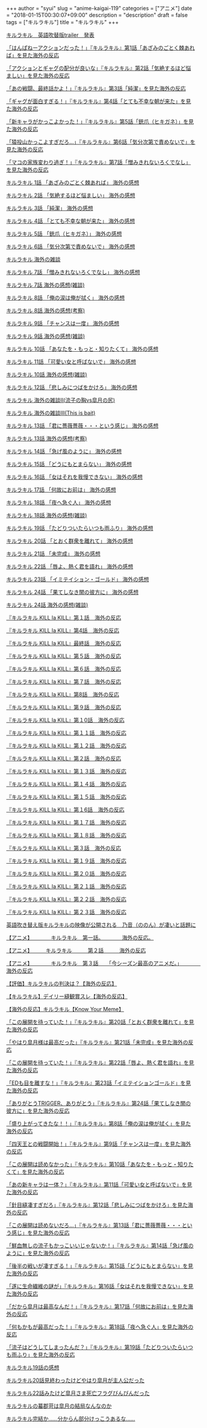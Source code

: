 +++
author = "syui"
slug = "anime-kaigai-119"
categories = ["アニメ"]
date = "2018-01-15T00:30:07+09:00"
description = "description"
draft = false
tags = ["キルラキル"]
title = "キルラキル"
+++



<a href="http://ameblo.jp/polepole-anime/entry-11865259955.html" rel="nofollow" target="_blank" title="キルラキル　英語吹替版trailer　発表">キルラキル　英語吹替版trailer　発表</a>

<a href="http://asnyaro.blog129.fc2.com/blog-entry-1044.html" rel="nofollow" target="_blank" title="「はんぱねーアクションだった！」『キルラキル』第1話「あざみのごとく棘あれば」を見た海外の反応">「はんぱねーアクションだった！」『キルラキル』第1話「あざみのごとく棘あれば」を見た海外の反応</a>

<a href="http://asnyaro.blog129.fc2.com/blog-entry-1052.html" rel="nofollow" target="_blank" title="「アクションとギャグの配分が良いな」『キルラキル』第2話「気絶するほど悩ましい」を見た海外の反応">「アクションとギャグの配分が良いな」『キルラキル』第2話「気絶するほど悩ましい」を見た海外の反応</a>

<a href="http://asnyaro.blog129.fc2.com/blog-entry-1062.html" rel="nofollow" target="_blank" title="「あの戦闘、最終話かよ！」『キルラキル』第3話「純潔」を見た海外の反応">「あの戦闘、最終話かよ！」『キルラキル』第3話「純潔」を見た海外の反応</a>

<a href="http://asnyaro.blog129.fc2.com/blog-entry-1071.html" rel="nofollow" target="_blank" title="「ギャグが面白すぎる！」『キルラキル』第4話「とても不幸な朝が来た」を見た海外の反応">「ギャグが面白すぎる！」『キルラキル』第4話「とても不幸な朝が来た」を見た海外の反応</a>

<a href="http://asnyaro.blog129.fc2.com/blog-entry-1080.html" rel="nofollow" target="_blank" title="「新キャラがかっこよかった！」『キルラキル』第5話「銃爪（ヒキガネ）」を見た海外の反応">「新キャラがかっこよかった！」『キルラキル』第5話「銃爪（ヒキガネ）」を見た海外の反応</a>

<a href="http://asnyaro.blog129.fc2.com/blog-entry-1089.html" rel="nofollow" target="_blank" title="「猿投山かっこよすぎだろ…」『キルラキル』第6話「気分次第で責めないで」を見た海外の反応">「猿投山かっこよすぎだろ…」『キルラキル』第6話「気分次第で責めないで」を見た海外の反応</a>

<a href="http://asnyaro.blog129.fc2.com/blog-entry-1098.html" rel="nofollow" target="_blank" title="「マコの家族変わり過ぎ！」『キルラキル』第7話「憎みきれないろくでなし」を見た海外の反応">「マコの家族変わり過ぎ！」『キルラキル』第7話「憎みきれないろくでなし」を見た海外の反応</a>

<a href="http://blog.livedoor.jp/kaigai_no/archives/33635338.html" rel="nofollow" target="_blank" title="キルラキル 1話 「あざみのごとく棘あれば」 海外の感想">キルラキル 1話 「あざみのごとく棘あれば」 海外の感想</a>

<a href="http://blog.livedoor.jp/kaigai_no/archives/33852050.html" rel="nofollow" target="_blank" title="キルラキル 2話 「気絶するほど悩ましい」 海外の感想">キルラキル 2話 「気絶するほど悩ましい」 海外の感想</a>

<a href="http://blog.livedoor.jp/kaigai_no/archives/34089996.html" rel="nofollow" target="_blank" title="キルラキル 3話 「純潔」 海外の感想">キルラキル 3話 「純潔」 海外の感想</a>

<a href="http://blog.livedoor.jp/kaigai_no/archives/34277620.html" rel="nofollow" target="_blank" title="キルラキル 4話 「とても不幸な朝が来た」 海外の感想">キルラキル 4話 「とても不幸な朝が来た」 海外の感想</a>

<a href="http://blog.livedoor.jp/kaigai_no/archives/34483818.html" rel="nofollow" target="_blank" title="キルラキル 5話 「銃爪（ヒキガネ）」 海外の感想">キルラキル 5話 「銃爪（ヒキガネ）」 海外の感想</a>

<a href="http://blog.livedoor.jp/kaigai_no/archives/34673565.html" rel="nofollow" target="_blank" title="キルラキル 6話 「気分次第で責めないで」 海外の感想">キルラキル 6話 「気分次第で責めないで」 海外の感想</a>

<a href="http://blog.livedoor.jp/kaigai_no/archives/34713414.html" rel="nofollow" target="_blank" title="キルラキル 海外の雑談">キルラキル 海外の雑談</a>

<a href="http://blog.livedoor.jp/kaigai_no/archives/34863953.html" rel="nofollow" target="_blank" title="キルラキル 7話 「憎みきれないろくでなし」 海外の感想">キルラキル 7話 「憎みきれないろくでなし」 海外の感想</a>

<a href="http://blog.livedoor.jp/kaigai_no/archives/34885317.html" rel="nofollow" target="_blank" title="キルラキル 7話 海外の感想(雑談)">キルラキル 7話 海外の感想(雑談)</a>

<a href="http://blog.livedoor.jp/kaigai_no/archives/35049850.html" rel="nofollow" target="_blank" title="キルラキル 8話 「俺の涙は俺が拭く」 海外の感想">キルラキル 8話 「俺の涙は俺が拭く」 海外の感想</a>

<a href="http://blog.livedoor.jp/kaigai_no/archives/35090196.html" rel="nofollow" target="_blank" title="キルラキル 8話 海外の感想(考察)">キルラキル 8話 海外の感想(考察)</a>

<a href="http://blog.livedoor.jp/kaigai_no/archives/35237518.html" rel="nofollow" target="_blank" title="キルラキル 9話 「チャンスは一度」 海外の感想">キルラキル 9話 「チャンスは一度」 海外の感想</a>

<a href="http://blog.livedoor.jp/kaigai_no/archives/35270972.html" rel="nofollow" target="_blank" title="キルラキル 9話 海外の感想(雑談)">キルラキル 9話 海外の感想(雑談)</a>

<a href="http://blog.livedoor.jp/kaigai_no/archives/35423273.html" rel="nofollow" target="_blank" title="キルラキル 10話 「あなたを・もっと・知りたくて」 海外の感想">キルラキル 10話 「あなたを・もっと・知りたくて」 海外の感想</a>

<a href="http://blog.livedoor.jp/kaigai_no/archives/35599030.html" rel="nofollow" target="_blank" title="キルラキル 11話 「可愛い女と呼ばないで」 海外の感想">キルラキル 11話 「可愛い女と呼ばないで」 海外の感想</a>

<a href="http://blog.livedoor.jp/kaigai_no/archives/35612068.html" rel="nofollow" target="_blank" title="キルラキル 10話 海外の感想(雑談)">キルラキル 10話 海外の感想(雑談)</a>

<a href="http://blog.livedoor.jp/kaigai_no/archives/35782474.html" rel="nofollow" target="_blank" title="キルラキル 12話 「悲しみにつばをかけろ」 海外の感想">キルラキル 12話 「悲しみにつばをかけろ」 海外の感想</a>

<a href="http://blog.livedoor.jp/kaigai_no/archives/35821942.html" rel="nofollow" target="_blank" title="キルラキル 海外の雑談Ⅱ(流子の胸vs皐月の尻)">キルラキル 海外の雑談Ⅱ(流子の胸vs皐月の尻)</a>

<a href="http://blog.livedoor.jp/kaigai_no/archives/36069796.html" rel="nofollow" target="_blank" title="キルラキル 海外の雑談Ⅲ(This is bait)">キルラキル 海外の雑談Ⅲ(This is bait)</a>

<a href="http://blog.livedoor.jp/kaigai_no/archives/36295693.html" rel="nofollow" target="_blank" title="キルラキル 13話 「君に薔薇薔薇・・・という感じ」 海外の感想">キルラキル 13話 「君に薔薇薔薇・・・という感じ」 海外の感想</a>

<a href="http://blog.livedoor.jp/kaigai_no/archives/36415795.html" rel="nofollow" target="_blank" title="キルラキル 13話 海外の感想(考察)">キルラキル 13話 海外の感想(考察)</a>

<a href="http://blog.livedoor.jp/kaigai_no/archives/36446913.html" rel="nofollow" target="_blank" title="キルラキル 14話 「急げ風のように」 海外の感想">キルラキル 14話 「急げ風のように」 海外の感想</a>

<a href="http://blog.livedoor.jp/kaigai_no/archives/36612851.html" rel="nofollow" target="_blank" title="キルラキル 15話 「どうにもとまらない」 海外の感想">キルラキル 15話 「どうにもとまらない」 海外の感想</a>

<a href="http://blog.livedoor.jp/kaigai_no/archives/36770164.html" rel="nofollow" target="_blank" title="キルラキル 16話 「女はそれを我慢できない」 海外の感想">キルラキル 16話 「女はそれを我慢できない」 海外の感想</a>

<a href="http://blog.livedoor.jp/kaigai_no/archives/36920073.html" rel="nofollow" target="_blank" title="キルラキル 17話 「何故にお前は」 海外の感想">キルラキル 17話 「何故にお前は」 海外の感想</a>

<a href="http://blog.livedoor.jp/kaigai_no/archives/37089179.html" rel="nofollow" target="_blank" title="キルラキル 18話 「夜へ急ぐ人」 海外の感想">キルラキル 18話 「夜へ急ぐ人」 海外の感想</a>

<a href="http://blog.livedoor.jp/kaigai_no/archives/37150699.html" rel="nofollow" target="_blank" title="キルラキル 18話 海外の感想(雑談)">キルラキル 18話 海外の感想(雑談)</a>

<a href="http://blog.livedoor.jp/kaigai_no/archives/37227168.html" rel="nofollow" target="_blank" title="キルラキル 19話 「たどりついたらいつも雨ふり」 海外の感想">キルラキル 19話 「たどりついたらいつも雨ふり」 海外の感想</a>

<a href="http://blog.livedoor.jp/kaigai_no/archives/37384660.html" rel="nofollow" target="_blank" title="キルラキル 20話 「とおく群衆を離れて」 海外の感想">キルラキル 20話 「とおく群衆を離れて」 海外の感想</a>

<a href="http://blog.livedoor.jp/kaigai_no/archives/37551410.html" rel="nofollow" target="_blank" title="キルラキル 21話 「未完成」 海外の感想">キルラキル 21話 「未完成」 海外の感想</a>

<a href="http://blog.livedoor.jp/kaigai_no/archives/37671831.html" rel="nofollow" target="_blank" title="キルラキル 22話 「唇よ、熱く君を語れ」 海外の感想">キルラキル 22話 「唇よ、熱く君を語れ」 海外の感想</a>

<a href="http://blog.livedoor.jp/kaigai_no/archives/37779039.html" rel="nofollow" target="_blank" title="キルラキル 23話 「イミテイション・ゴールド」 海外の感想">キルラキル 23話 「イミテイション・ゴールド」 海外の感想</a>

<a href="http://blog.livedoor.jp/kaigai_no/archives/37944896.html" rel="nofollow" target="_blank" title="キルラキル 24話 「果てしなき闇の彼方に」 海外の感想">キルラキル 24話 「果てしなき闇の彼方に」 海外の感想</a>

<a href="http://blog.livedoor.jp/kaigai_no/archives/38058259.html" rel="nofollow" target="_blank" title="キルラキル 24話 海外の感想(雑談)">キルラキル 24話 海外の感想(雑談)</a>

<a href="http://bonten001.blog.fc2.com/blog-entry-1.html" rel="nofollow" target="_blank" title="『キルラキル KILL la KILL』第１話　海外の反応">『キルラキル KILL la KILL』第１話　海外の反応</a>

<a href="http://bonten001.blog.fc2.com/blog-entry-10.html" rel="nofollow" target="_blank" title="『キルラキル KILL la KILL』第4話　海外の反応">『キルラキル KILL la KILL』第4話　海外の反応</a>

<a href="http://bonten001.blog.fc2.com/blog-entry-102.html" rel="nofollow" target="_blank" title="『キルラキル KILL la KILL』最終話　海外の反応">『キルラキル KILL la KILL』最終話　海外の反応</a>

<a href="http://bonten001.blog.fc2.com/blog-entry-13.html" rel="nofollow" target="_blank" title="『キルラキル KILL la KILL』第５話　海外の反応">『キルラキル KILL la KILL』第５話　海外の反応</a>

<a href="http://bonten001.blog.fc2.com/blog-entry-16.html" rel="nofollow" target="_blank" title="『キルラキル KILL la KILL』第６話　海外の反応">『キルラキル KILL la KILL』第６話　海外の反応</a>

<a href="http://bonten001.blog.fc2.com/blog-entry-19.html" rel="nofollow" target="_blank" title="『キルラキル KILL la KILL』第７話　海外の反応">『キルラキル KILL la KILL』第７話　海外の反応</a>

<a href="http://bonten001.blog.fc2.com/blog-entry-23.html" rel="nofollow" target="_blank" title="『キルラキル KILL la KILL』第8話　海外の反応">『キルラキル KILL la KILL』第8話　海外の反応</a>

<a href="http://bonten001.blog.fc2.com/blog-entry-26.html" rel="nofollow" target="_blank" title="『キルラキル KILL la KILL』第９話　海外の反応">『キルラキル KILL la KILL』第９話　海外の反応</a>

<a href="http://bonten001.blog.fc2.com/blog-entry-29.html" rel="nofollow" target="_blank" title="『キルラキル KILL la KILL』第１0話　海外の反応">『キルラキル KILL la KILL』第１0話　海外の反応</a>

<a href="http://bonten001.blog.fc2.com/blog-entry-31.html" rel="nofollow" target="_blank" title="『キルラキル KILL la KILL』第１１話　海外の反応">『キルラキル KILL la KILL』第１１話　海外の反応</a>

<a href="http://bonten001.blog.fc2.com/blog-entry-35.html" rel="nofollow" target="_blank" title="『キルラキル KILL la KILL』第１２話　海外の反応">『キルラキル KILL la KILL』第１２話　海外の反応</a>

<a href="http://bonten001.blog.fc2.com/blog-entry-4.html" rel="nofollow" target="_blank" title="『キルラキル KILL la KILL』第２話　海外の反応">『キルラキル KILL la KILL』第２話　海外の反応</a>

<a href="http://bonten001.blog.fc2.com/blog-entry-43.html" rel="nofollow" target="_blank" title="『キルラキル KILL la KILL』第１３話　海外の反応">『キルラキル KILL la KILL』第１３話　海外の反応</a>

<a href="http://bonten001.blog.fc2.com/blog-entry-47.html" rel="nofollow" target="_blank" title="『キルラキル KILL la KILL』第１４話　海外の反応">『キルラキル KILL la KILL』第１４話　海外の反応</a>

<a href="http://bonten001.blog.fc2.com/blog-entry-53.html" rel="nofollow" target="_blank" title="『キルラキル KILL la KILL』第１５話　海外の反応">『キルラキル KILL la KILL』第１５話　海外の反応</a>

<a href="http://bonten001.blog.fc2.com/blog-entry-56.html" rel="nofollow" target="_blank" title="『キルラキル KILL la KILL』第１6話　海外の反応">『キルラキル KILL la KILL』第１6話　海外の反応</a>

<a href="http://bonten001.blog.fc2.com/blog-entry-61.html" rel="nofollow" target="_blank" title="『キルラキル KILL la KILL』第１７話　海外の反応">『キルラキル KILL la KILL』第１７話　海外の反応</a>

<a href="http://bonten001.blog.fc2.com/blog-entry-66.html" rel="nofollow" target="_blank" title="『キルラキル KILL la KILL』第１８話　海外の反応">『キルラキル KILL la KILL』第１８話　海外の反応</a>

<a href="http://bonten001.blog.fc2.com/blog-entry-7.html" rel="nofollow" target="_blank" title="『キルラキル KILL la KILL』第３話　海外の反応">『キルラキル KILL la KILL』第３話　海外の反応</a>

<a href="http://bonten001.blog.fc2.com/blog-entry-77.html" rel="nofollow" target="_blank" title="『キルラキル KILL la KILL』第１９話　海外の反応">『キルラキル KILL la KILL』第１９話　海外の反応</a>

<a href="http://bonten001.blog.fc2.com/blog-entry-82.html" rel="nofollow" target="_blank" title="『キルラキル KILL la KILL』第２０話　海外の反応">『キルラキル KILL la KILL』第２０話　海外の反応</a>

<a href="http://bonten001.blog.fc2.com/blog-entry-87.html" rel="nofollow" target="_blank" title="『キルラキル KILL la KILL』第２１話　海外の反応">『キルラキル KILL la KILL』第２１話　海外の反応</a>

<a href="http://bonten001.blog.fc2.com/blog-entry-92.html" rel="nofollow" target="_blank" title="『キルラキル KILL la KILL』第２２話　海外の反応">『キルラキル KILL la KILL』第２２話　海外の反応</a>

<a href="http://bonten001.blog.fc2.com/blog-entry-97.html" rel="nofollow" target="_blank" title="『キルラキル KILL la KILL』第２３話　海外の反応">『キルラキル KILL la KILL』第２３話　海外の反応</a>

<a href="http://cosmoneapolitan.blog.fc2.com/blog-entry-367.html" rel="nofollow" target="_blank" title="英語吹き替え版キルラキルの映像が公開される　乃音（ののん）が凄いと話題に">英語吹き替え版キルラキルの映像が公開される　乃音（ののん）が凄いと話題に</a>

<a href="http://kaigai.publog.jp/archives/33044631.html" rel="nofollow" target="_blank" title="【アニメ】　　　　キルラキル　第一話。　　　　海外の反応。">【アニメ】　　　　キルラキル　第一話。　　　　海外の反応。</a>

<a href="http://kaigai.publog.jp/archives/33135417.html" rel="nofollow" target="_blank" title="【アニメ】　　　キルラキル　　　第２話　　　海外の反応">【アニメ】　　　キルラキル　　　第２話　　　海外の反応</a>

<a href="http://kaigai.publog.jp/archives/33317646.html" rel="nofollow" target="_blank" title="【アニメ】　　　　キルラキル　第３話　　「今シーズン最高のアニメだ。」　　　　海外の反応">【アニメ】　　　　キルラキル　第３話　　「今シーズン最高のアニメだ。」　　　　海外の反応</a>

<a href="http://rakurakuhonyaku.blog.fc2.com/blog-entry-18.html" rel="nofollow" target="_blank" title="【評価】キルラキルの判決は？【海外の反応】">【評価】キルラキルの判決は？【海外の反応】</a>

<a href="http://rakurakuhonyaku.blog.fc2.com/blog-entry-23.html" rel="nofollow" target="_blank" title="【キルラキル】デイリー縫観賞スレ【海外の反応】">【キルラキル】デイリー縫観賞スレ【海外の反応】</a>

<a href="http://realmoneytradeformoney.com/2016/09/29/%E3%80%90%E6%B5%B7%E5%A4%96%E3%81%AE%E5%8F%8D%E5%BF%9C%E3%80%91%E3%82%AD%E3%83%AB%E3%83%A9%E3%82%AD%E3%83%AB%E3%80%90know-your-meme%E3%80%91/" rel="nofollow" target="_blank" title=" 【海外の反応】キルラキル【Know Your Meme】"> 【海外の反応】キルラキル【Know Your Meme】</a>

<a href="http://sow.blog.jp/archives/1000151963.html" rel="nofollow" target="_blank" title="「この展開を待っていた！」『キルラキル』第20話「とおく群衆を離れて」を見た海外の反応">「この展開を待っていた！」『キルラキル』第20話「とおく群衆を離れて」を見た海外の反応</a>

<a href="http://sow.blog.jp/archives/1000386074.html" rel="nofollow" target="_blank" title="「やはり皐月様は最高だった」『キルラキル』第21話「未完成」を見た海外の反応">「やはり皐月様は最高だった」『キルラキル』第21話「未完成」を見た海外の反応</a>

<a href="http://sow.blog.jp/archives/1000616954.html" rel="nofollow" target="_blank" title="「この展開を待っていた！」『キルラキル』第22話「唇よ、熱く君を語れ」を見た海外の反応">「この展開を待っていた！」『キルラキル』第22話「唇よ、熱く君を語れ」を見た海外の反応</a>

<a href="http://sow.blog.jp/archives/1000834542.html" rel="nofollow" target="_blank" title="「EDも目を離すな！」『キルラキル』第23話「イミテイションゴールド」を見た海外の反応">「EDも目を離すな！」『キルラキル』第23話「イミテイションゴールド」を見た海外の反応</a>

<a href="http://sow.blog.jp/archives/1001045933.html" rel="nofollow" target="_blank" title="「ありがとうTRIGGER、ありがとう」『キルラキル』第24話「果てしなき闇の彼方に」を見た海外の反応">「ありがとうTRIGGER、ありがとう」『キルラキル』第24話「果てしなき闇の彼方に」を見た海外の反応</a>

<a href="http://sow.blog.jp/archives/1175188.html" rel="nofollow" target="_blank" title="「盛り上がってきたな！！」『キルラキル』第8話「俺の涙は俺が拭く」を見た海外の反応">「盛り上がってきたな！！」『キルラキル』第8話「俺の涙は俺が拭く」を見た海外の反応</a>

<a href="http://sow.blog.jp/archives/1423809.html" rel="nofollow" target="_blank" title="「四天王との戦闘開始！」『キルラキル』第9話「チャンスは一度」を見た海外の反応">「四天王との戦闘開始！」『キルラキル』第9話「チャンスは一度」を見た海外の反応</a>

<a href="http://sow.blog.jp/archives/1574299.html" rel="nofollow" target="_blank" title="「この展開は読めなかった」『キルラキル』第10話「あなたを・もっと・知りたくて」を見た海外の反応">「この展開は読めなかった」『キルラキル』第10話「あなたを・もっと・知りたくて」を見た海外の反応</a>

<a href="http://sow.blog.jp/archives/1699534.html" rel="nofollow" target="_blank" title="「あの新キャラは一体？」『キルラキル』第11話「可愛い女と呼ばないで」を見た海外の反応">「あの新キャラは一体？」『キルラキル』第11話「可愛い女と呼ばないで」を見た海外の反応</a>

<a href="http://sow.blog.jp/archives/1871133.html" rel="nofollow" target="_blank" title="「針目縫凄すぎだろ」『キルラキル』第12話「悲しみにつばをかけろ」を見た海外の反応">「針目縫凄すぎだろ」『キルラキル』第12話「悲しみにつばをかけろ」を見た海外の反応</a>

<a href="http://sow.blog.jp/archives/2359882.html" rel="nofollow" target="_blank" title="「この展開は読めないだろ…」『キルラキル』第13話「君に薔薇薔薇・・・という感じ」を見た海外の反応">「この展開は読めないだろ…」『キルラキル』第13話「君に薔薇薔薇・・・という感じ」を見た海外の反応</a>

<a href="http://sow.blog.jp/archives/2538612.html" rel="nofollow" target="_blank" title="「鮮血無しの流子もかっこいいじゃないか！」『キルラキル』第14話「急げ風のように」を見た海外の反応">「鮮血無しの流子もかっこいいじゃないか！」『キルラキル』第14話「急げ風のように」を見た海外の反応</a>

<a href="http://sow.blog.jp/archives/2751986.html" rel="nofollow" target="_blank" title="「後半の戦いが凄すぎる！」『キルラキル』第15話「どうにもとまらない」を見た海外の反応">「後半の戦いが凄すぎる！」『キルラキル』第15話「どうにもとまらない」を見た海外の反応</a>

<a href="http://sow.blog.jp/archives/2955644.html" rel="nofollow" target="_blank" title="「遂に生命繊維の謎が」『キルラキル』第16話「女はそれを我慢できない」を見た海外の反応">「遂に生命繊維の謎が」『キルラキル』第16話「女はそれを我慢できない」を見た海外の反応</a>

<a href="http://sow.blog.jp/archives/3186378.html" rel="nofollow" target="_blank" title="「だから皐月は最高なんだ！」『キルラキル』第17話「何故にお前は」を見た海外の反応">「だから皐月は最高なんだ！」『キルラキル』第17話「何故にお前は」を見た海外の反応</a>

<a href="http://sow.blog.jp/archives/3432357.html" rel="nofollow" target="_blank" title="「何もかもが最高だった！」『キルラキル』第18話「夜へ急ぐ人」を見た海外の反応">「何もかもが最高だった！」『キルラキル』第18話「夜へ急ぐ人」を見た海外の反応</a>

<a href="http://sow.blog.jp/archives/3704464.html" rel="nofollow" target="_blank" title="「流子はどうしてしまったんだ？」『キルラキル』第19話「たどりついたらいつも雨ふり」を見た海外の反応">「流子はどうしてしまったんだ？」『キルラキル』第19話「たどりついたらいつも雨ふり」を見た海外の反応</a>

<a href="http://steel1986.blog.fc2.com/blog-entry-478.html" rel="nofollow" target="_blank" title="キルラキル19話の感想">キルラキル19話の感想</a>

<a href="http://steel1986.blog.fc2.com/blog-entry-506.html" rel="nofollow" target="_blank" title="キルラキル20話見終わったけどやはり皐月が主人公だった">キルラキル20話見終わったけどやはり皐月が主人公だった</a>

<a href="http://steel1986.blog.fc2.com/blog-entry-554.html" rel="nofollow" target="_blank" title="キルラキル22話みたけど皐月さま死亡フラグびんびんだった">キルラキル22話みたけど皐月さま死亡フラグびんびんだった</a>

<a href="http://steel1986.blog.fc2.com/blog-entry-587.html" rel="nofollow" target="_blank" title="キルラキルの蟇郡苛は皐月の結局なんなのか">キルラキルの蟇郡苛は皐月の結局なんなのか</a>

<a href="http://steel1986.blog.fc2.com/blog-entry-600.html" rel="nofollow" target="_blank" title="キルラキル完結か……分からん部分けっこうあるな……">キルラキル完結か……分からん部分けっこうあるな……</a>
